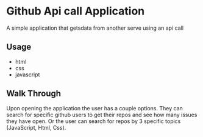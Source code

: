 # Github Api call Application

A simple application that getsdata from another serve using an api call

## Usage

* html
* css
* javascript

## Walk Through

Upon opening the application the user has a couple options. They can search for specific github users to get their repos and see how many issues they have open. Or the user can search for repos by 3 specific topics (JavaScript, Html, Css).


